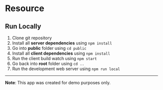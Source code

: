# Resource

## Run Locally

1. Clone git repository
2. Install all **server dependencies** using `npm install`
3. Go into **public** folder using `cd public`
4. Install all **client dependencies** using `npm install`
5. Run the client build watch using `npm start`
6. Go back into **root** folder using `cd ..`
7. Run the development web server using `npm run local`

---

**Note**: This app was created for demo purposes only.